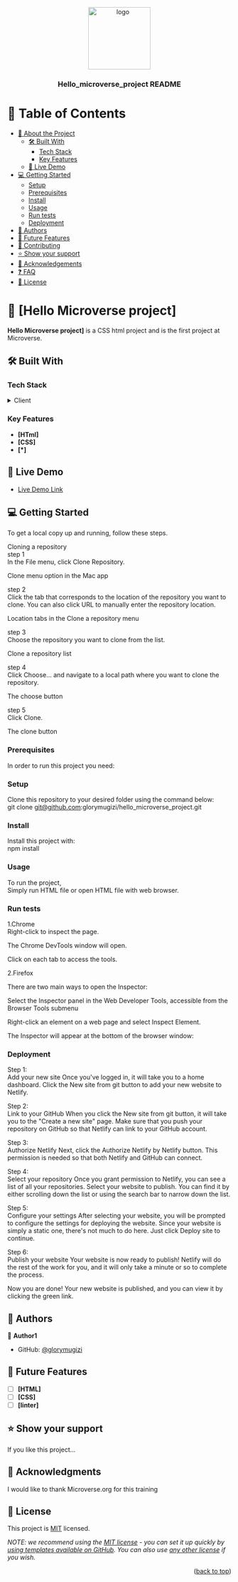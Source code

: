 <a name="readme-top"></a>

<!-- HOW TO USE:

REQUIRED SECTIONS:
- Table of Contents
- About the Project
  - Built With
  - Live Demo
- Getting Started
- Authors
- Future Features
- Contributing
- Show your support
- Acknowledgements
- License -->

<div align="center">

  <img src="murple_logo.png" alt="logo" width="140"  height="auto" />
  <br/>

  <h3><b>Hello_microverse_project README </b></h3>

</div>

# 📗 Table of Contents

- [📖 About the Project](#about-project)
  - [🛠 Built With](#built-with)
    - [Tech Stack](#tech-stack)
    - [Key Features](#key-features)
  - [🚀 Live Demo](#live-demo)
- [💻 Getting Started](#getting-started)
  - [Setup](#setup)
  - [Prerequisites](#prerequisites)
  - [Install](#install)
  - [Usage](#usage)
  - [Run tests](#run-tests)
  - [Deployment](#triangular_flag_on_post-deployment)
- [👥 Authors](#authors)
- [🔭 Future Features](#future-features)
- [🤝 Contributing](#contributing)
- [⭐️ Show your support](#support)
- [🙏 Acknowledgements](#acknowledgements)
- [❓ FAQ](#faq)
- [📝 License](#license)

<!-- PROJECT DESCRIPTION -->

# 📖 [Hello Microverse project] <a name="About html CSS and linters"></a>

**Hello Microverse project]** is a CSS html project and is the first project at Microverse.

## 🛠 Built With <a name="built-with"></a>

### Tech Stack <a name="tech-stack"></a>

<details>
  <summary>Client</summary>
  <ul>
    <li><a href="#">HTML</a></li>
    <li><a href="#">CSS</a></li>
  </ul>
</details>

### Key Features <a name="key-features"></a>

- **[HTml]**
- **[CSS]**
- **[*]**

## 🚀 Live Demo <a name="live-demo"></a>

- [Live Demo Link](#)

## 💻 Getting Started <a name="getting-started"></a>

To get a local copy up and running, follow these
steps.<br>

Cloning a repository<br>
step 1 <br>
In the File menu, click Clone Repository.

Clone menu option in the Mac app

step 2 <br>
Click the tab that corresponds to the location of the repository you want to clone. You can also click URL to manually enter the repository location.

Location tabs in the Clone a repository menu

step 3 <br>
Choose the repository you want to clone from the list.

Clone a repository list

step 4 <br>
Click Choose... and navigate to a local path where you want to clone the repository.

The choose button

step 5 <br>
Click Clone.

The clone button

### Prerequisites

In order to run this project you need:

### Setup

Clone this repository to your desired folder using the command below:<br>
git clone git@github.com:glorymugizi/hello_microverse_project.git

### Install

Install this project with:<br>
npm install

### Usage

To run the project,<br>
Simply run HTML file or open HTML file with web browser.

### Run tests

1.Chrome <br>
Right-click to inspect the page.<br>

The Chrome DevTools window will open.<br>

Click on each tab to access the tools.<br>

2.Firefox<br>

There are two main ways to open the Inspector:<br>

Select the Inspector panel in the Web Developer Tools, accessible from the Browser Tools submenu<br>

Right-click an element on a web page and select Inspect Element.<br>

The Inspector will appear at the bottom of the browser window:<br>

### Deployment

Step 1: <br>
Add your new site
Once you've logged in, it will take you to a home dashboard. Click the New site from git button to add your new website to Netlify.

Step 2: <br>
Link to your GitHub
When you click the New site from git button, it will take you to the "Create a new site" page. Make sure that you push your repository on GitHub so that Netlify can link to your GitHub account.

Step 3:<br>
Authorize Netlify
Next, click the Authorize Netlify by Netlify button. This permission is needed so that both Netlify and GitHub can connect.

Step 4:<br>
Select your repository
Once you grant permission to Netlify, you can see a list of all your repositories. Select your website to publish. You can find it by either scrolling down the list or using the search bar to narrow down the list.

Step 5: <br>
Configure your settings
After selecting your website, you will be prompted to configure the settings for deploying the website. Since your website is simply a static one, there's not much to do here. Just click Deploy site to continue.

Step 6: <br>
Publish your website
Your website is now ready to publish! Netlify will do the rest of the work for you, and it will only take a minute or so to complete the process.

Now you are done! Your new website is published, and you can view it by clicking the green link.

## 👥 Authors <a name="authors"></a>

👤 **Author1**

- GitHub: [@glorymugizi](https://github.com/glorymugizi)

## 🔭 Future Features <a name="future-features"></a>

- [ ] **[HTML]**
- [ ] **[CSS]**
- [ ] **[linter]**

## ⭐️ Show your support <a name="support"></a>

If you like this project...

## 🙏 Acknowledgments <a name="acknowledgements"></a>

I would like to thank Microverse.org for this training

## 📝 License <a name="license"></a>

This project is [MIT](./LICENSE) licensed.

_NOTE: we recommend using the [MIT license](https://choosealicense.com/licenses/mit/) - you can set it up quickly by [using templates available on GitHub](https://docs.github.com/en/communities/setting-up-your-project-for-healthy-contributions/adding-a-license-to-a-repository). You can also use [any other license](https://choosealicense.com/licenses/) if you wish._

<p align="right">(<a href="#readme-top">back to top</a>)</p>
